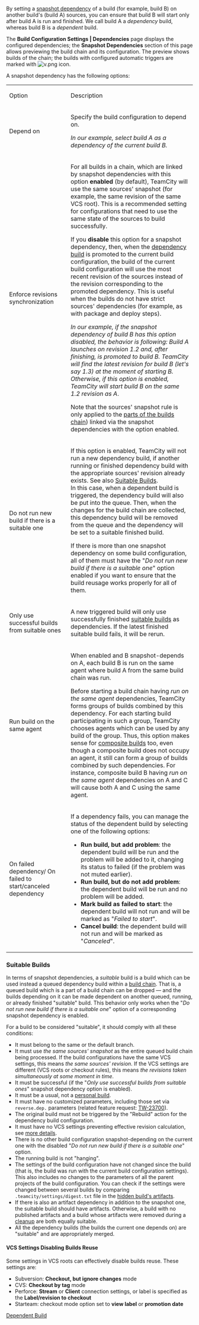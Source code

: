 [//]: # (title: Snapshot Dependencies)
[//]: # (auxiliary-id: Snapshot Dependencies)

By setting a [snapshot dependency](dependent-build.md#Snapshot+Dependency) of a build (for example, build B) on another build's (build A) sources, you can ensure that build B will start only after build A is run and finished. We call build A a _dependency_ build, whereas build B is a _dependent_ build.

The __Build Configuration Settings | Dependencies__ page displays the configured dependencies; the __Snapshot Dependencies__ section of this page allows previewing the build chain and its configuration. The preview shows builds of the chain; the builds with configured automatic triggers are marked with ![v.png](v.png) icon.

A snapshot dependency has the following options:

<anchor name="EnforceRevisionsSynchronization"/>

<table><tr>

<td width="150">

Option


</td>

<td>

Description


</td></tr><tr>

<td id="dependency-build">

Depend on


</td>

<td>

Specify the build configuration to depend on.

_In our example, select build A as a dependency of the current build B._

</td></tr><tr>

<td id="enforce-rev-sync">

Enforce revisions synchronization

</td>

<td>

For all builds in a chain, which are linked by snapshot dependencies with this option __enabled__ (by default), TeamCity will use the same sources' snapshot (for example, the same revision of the same VCS root). This is a recommended setting for configurations that need to use the same state of the sources to build successfully.

If you __disable__ this option for a snapshot dependency, then, when the [dependency build](#dependency-build) is promoted to the current build configuration, the build of the current build configuration will use the most recent revision of the sources instead of the revision corresponding to the promoted dependency. This is useful when the builds do not have strict sources' dependencies (for example, as with package and deploy steps).

_In our example, if the snapshot dependency of build B has this option disabled, the behavior is following: Build A launches on revision 1.2 and, after finishing, is promoted to build B. TeamCity will find the latest revision for build B (let's say 1.3) at the moment of starting B._  
_Otherwise, if this option is enabled, TeamCity will start build B on the same 1.2 revision as A_.

Note that the sources' snapshot rule is only applied to the [parts of the builds chain](build-chain.md#Disabling+Revisions+Synchronization+Between+Chain+Parts)) linked via the snapshot dependencies with the option enabled.

</td></tr><tr>

<td>

<anchor name="do-not-run-new-build-if-there-is-a-suitable-one"/>
 
Do not run new build if there is a suitable one


</td>

<td>

If this option is enabled, TeamCity will not run a new dependency build, if another running or finished dependency build with the appropriate sources' revision already exists. See also [Suitable Builds](#Suitable+Builds).  
In this case, when a dependent build is triggered, the dependency build will also be put into the queue. Then, when the changes for the build chain are collected, this dependency build will be removed from the queue and the dependency will be set to a suitable finished build.

<note>

If there is more than one snapshot dependency on some build configuration, all of them must have the "_Do not run new build if there is a suitable one_" option enabled if you want to ensure that the build reusage works properly for all of them.

</note>

<!--[//]: # (Internal note. Do not delete. "Snapshot Dependenciesd292e62.txt")-->    

</td></tr><tr>

<td>

Only use successful builds from suitable ones


</td>

<td>

A new triggered build will only use successfully finished [suitable builds](#Suitable+Builds) as dependencies. If the latest finished suitable build fails, it will be rerun.

</td></tr><tr>

<td id="RunOnTheSameAgent">

<anchor name="SnapshotDependencies-RunOnTheSameAgent"/>

Run build on the same agent

</td>

<td>

When enabled and B snapshot-depends on A, each build B is run on the same agent where build A from the same build chain was run.

<note>

Before starting a build chain having _run on the same agent_ dependencies, TeamCity forms groups of builds combined by this dependency. For each starting build participating in such a group, TeamCity chooses agents which can be used by any build of the group. Thus, this option makes sense for [composite builds](composite-build-configuration.md) too, even though a composite build does not occupy an agent, it still can form a group of builds combined by such dependencies. For instance, composite build B having _run on the same agent_ dependencies on A and C will cause both A and C using the same agent.

</note>

</td></tr><tr>

<td id="on-failed-dependency">

On failed dependency/ On failed to start/canceled dependency

</td>

<td>


If a dependency fails, you can manage the status of the dependent build by selecting one of the following options:
* __Run build, but add problem__: the dependent build will be run and the problem will be added to it, changing its status to failed (if the problem was not muted earlier).
* __Run build, but do not add problem__: the dependent build will be run and no problem will be added.
* __Mark build as failed to start__: the dependent build will not run and will be marked as "_Failed to start_".
* __Cancel build__: the dependent build will not run and will be marked as "_Canceled_".


</td></tr></table>

<anchor name="SnapshotDependencies-SuitableBuilds"/>

### Suitable Builds
<!--[//]: # (Internal note. Do not delete. "Snapshot Dependenciesd292e145.txt")-->    

In terms of snapshot dependencies, a _suitable_ build is a build which can be used instead a queued dependency build within a [build chain](build-chain.md). That is, a queued build which is a part of a build chain can be dropped — and the builds depending on it can be made dependent on another queued, running, or already finished "suitable" build. This behavior only works when the "_Do not run new build if there is a suitable one_" option of a corresponding snapshot dependency is enabled.

For a build to be considered "suitable", it should comply with all these conditions:
* It must belong to the same or the default branch.
* It must use _the same sources' snapshot_ as the entire queued build chain being processed. If the build configurations have the same VCS settings, this means _the same sources' revision_. If the VCS settings are different (VCS roots or checkout rules), this means _the revisions taken simultaneously at some moment in time_.
* It must be successful (if the "_Only use successful builds from suitable ones_" snapshot dependency option is enabled).
* It must be a usual, not a [personal build](personal-build.md).
* It must have no customized parameters, including those set via `reverse.dep.` parameters (related feature request: [TW-23700](https://youtrack.jetbrains.com/issue/TW-23700)).
* The original build must not be triggered by the "Rebuild" action for the dependency build configuration.
* It must have no VCS settings preventing effective revision calculation, see [more  details](#VCS+Settings+Disabling+Builds+Reuse).
* There is no other build configuration snapshot-depending on the current one with the disabled "_Do not run new build if there is a suitable one_" option.
* The running build is not "hanging".
* The settings of the build configuration have not changed since the build (that is, the build was run with the current build configuration settings). This also includes no changes to the parameters of all the parent projects of the build configuration. You can check if the settings were changed between several builds by comparing `.teamcity/settings/digest.txt` file in the [hidden build's artifacts](build-artifact.md#Hidden+Artifacts).
* If there is also an artifact dependency in addition to the snapshot one, the suitable build should have artifacts. Otherwise, a build with no published artifacts and a build whose artifacts were removed during a [cleanup](teamcity-data-clean-up.md) are both equally suitable.
* All the dependency builds (the builds the current one depends on) are "suitable" and are appropriately merged.

#### VCS Settings Disabling Builds Reuse

Some settings in VCS roots can effectively disable builds reuse. These settings are:
 
* Subversion: __Checkout, but ignore changes__ mode
* CVS: __Checkout by tag__ mode
* Perforce: __Stream__ or __Client__ connection settings, or label is specified as the __Label/revision to checkout__
* Starteam: checkout mode option set to __view label__ or __promotion date__
 
<seealso>
        <category ref="concepts">
            <a href="dependent-build.md">Dependent Build</a>
        </category>
</seealso>
